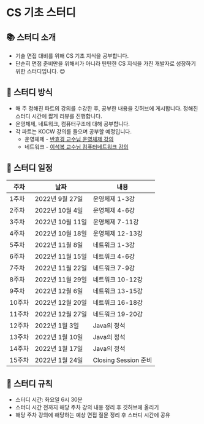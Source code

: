 # CS 기초 스터디

## 📚 스터디 소개

- 기술 면접 대비를 위해 CS 기초 지식을 공부합니다.
- 단순히 면접 준비만을 위해서가 아니라 탄탄한 CS 지식을 가진 개발자로 성장하기 위한 스터디입니다. 😊

## 📃 스터디 방식

- 매 주 정해진 파트의 강의를 수강한 후, 공부한 내용을 깃허브에 게시합니다. 정해진 스터디 시간에 짧게 리뷰를 진행합니다.
- 운영체제, 네트워크, 컴퓨터구조에 대해 공부합니다.
- 각 파트는 KOCW 강의를 들으며 공부할 예정입니다.
    - 운영체제 - [반효경 교수님 운영체제 강의](http://www.kocw.net/home/search/kemView.do?kemId=1226304)
    - 네트워크 - [이석복 교수님 컴퓨터네트워크 강의](http://www.kocw.net/home/search/kemView.do?kemId=1312397)
    
## 📅 스터디 일정

|주차|날짜|내용|
|---|---|---|
|1주차|2022년 9월 27일|운영체제 1-3강|
|2주차|2022년 10월 4일|운영체제 4-6강|
|3주차|2022년 10월 11일|운영체제 7-11강|
|4주차|2022년 10월 18일|운영체제 12-13강|
|5주차|2022년 11월 8일|네트워크 1-3강|
|6주차|2022년 11월 15일|네트워크 4-6강|
|7주차|2022년 11월 22일|네트워크 7-9강|
|8주차|2022년 11월 29일|네트워크 10-12강|
|9주차|2022년 12월 6일|네트워크 13-15강|
|10주차|2022년 12월 20일|네트워크 16-18강|
|11주차|2022년 12월 27일|네트워크 19-20강|
|12주차|2022년 1월 3일|Java의 정석|
|13주차|2022년 1월 10일|Java의 정석|
|14주차|2022년 1월 17일|Java의 정석|
|15주차|2022년 1월 24일|Closing Session 준비|

## 📌 스터디 규칙

- 스터디 시간: 화요일 6시 30분
- 스터디 시간 전까지 해당 주차 강의 내용 정리 후 깃허브에 올리기
- 해당 주차 강의에 해당하는 예상 면접 질문 정리 후 스터디 시간에 공유
